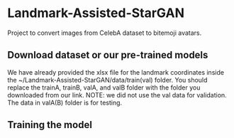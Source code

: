 # Landmark-Assisted-StarGAN
Project to convert images from CelebA dataset to bitemoji avatars.


## Download dataset or our pre-trained models


We have already provided the xlsx file for the landmark coordinates inside the ~/Landmark-Assisted-StarGAN/data/train(val) folder. 
You should replace the trainA, trainB, valA, and valB folder with the folder you downloaded from our link. 
NOTE: we did not use the val data for validation. The data in valA(B) folder is for testing.

## Training the model



